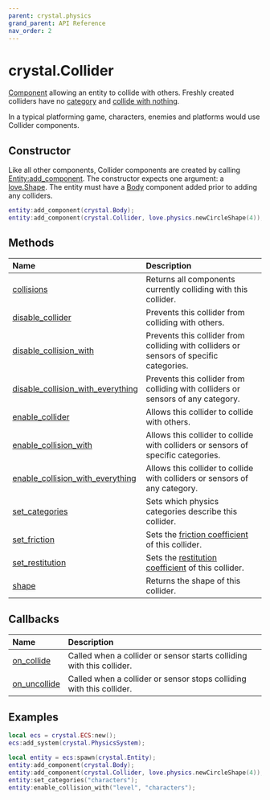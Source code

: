 ```yaml
---
parent: crystal.physics
grand_parent: API Reference
nav_order: 2
---
```


# crystal.Collider

[Component](/crystal/api/ecs/component) allowing an entity to collide with others. Freshly created colliders have no [category](collider_set_categories) and [collide with nothing](collider_enable_collision_with).

In a typical platforming game, characters, enemies and platforms would use Collider components.

## Constructor

Like all other components, Collider components are created by calling [Entity:add_component](/crystal/api/ecs/entity_add_component). The constructor expects one argument: a [love.Shape](https://love2d.org/wiki/Shape). The entity must have a [Body](body) component added prior to adding any colliders.

```lua
entity:add_component(crystal.Body);
entity:add_component(crystal.Collider, love.physics.newCircleShape(4));
```

## Methods

| Name                                                                            | Description                                                                                          |
| :------------------------------------------------------------------------------ | :--------------------------------------------------------------------------------------------------- |
| [collisions](collider_collisions)                                               | Returns all components currently colliding with this collider.                                       |
| [disable_collider](collider_disable_collider)                                   | Prevents this collider from colliding with others.                                                   |
| [disable_collision_with](collider_disable_collision_with)                       | Prevents this collider from colliding with colliders or sensors of specific categories.              |
| [disable_collision_with_everything](collider_disable_collision_with_everything) | Prevents this collider from colliding with colliders or sensors of any category.                     |
| [enable_collider](collider_enable_collider)                                     | Allows this collider to collide with others.                                                         |
| [enable_collision_with](collider_enable_collision_with)                         | Allows this collider to collide with colliders or sensors of specific categories.                    |
| [enable_collision_with_everything](collider_enable_collision_with_everything)   | Allows this collider to collide with colliders or sensors of any category.                           |
| [set_categories](collider_set_categories)                                       | Sets which physics categories describe this collider.                                                |
| [set_friction](collider_set_friction)                                           | Sets the [friction coefficient](https://love2d.org/wiki/Fixture:setFriction) of this collider.       |
| [set_restitution](collider_set_restitution)                                     | Sets the [restitution coefficient](https://love2d.org/wiki/Fixture:setRestitution) of this collider. |
| [shape](collider_shape)                                                         | Returns the shape of this collider.                                                                  |

## Callbacks

| Name                                  | Description                                                           |
| :------------------------------------ | :-------------------------------------------------------------------- |
| [on_collide](collider_on_collide)     | Called when a collider or sensor starts colliding with this collider. |
| [on_uncollide](collider_on_uncollide) | Called when a collider or sensor stops colliding with this collider.  |

## Examples

```lua
local ecs = crystal.ECS:new();
ecs:add_system(crystal.PhysicsSystem);

local entity = ecs:spawn(crystal.Entity);
entity:add_component(crystal.Body);
entity:add_component(crystal.Collider, love.physics.newCircleShape(4));
entity:set_categories("characters");
entity:enable_collision_with("level", "characters");
```
